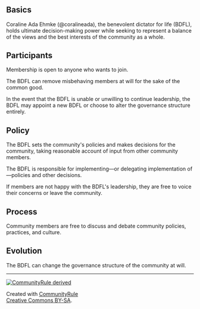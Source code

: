 #

## Basics

Coraline Ada Ehmke (@coralineada), the benevolent dictator for life (BDFL), holds ultimate decision-making power while seeking to represent a balance of the views and the best interests of the community as a whole.

## Participants

Membership is open to anyone who wants to join.

The BDFL can remove misbehaving members at will for the sake of the common good.

In the event that the BDFL is unable or unwilling to continue leadership, the BDFL may appoint a new BDFL or choose to alter the governance structure entirely.

## Policy

The BDFL sets the community's policies and makes decisions for the community, taking reasonable account of input from other community members.

The BDFL is responsible for implementing—or delegating implementation of—policies and other decisions.

If members are not happy with the BDFL's leadership, they are free to voice their concerns or leave the community.

## Process

Community members are free to discuss and debate community policies, practices, and culture.

## Evolution

The BDFL can change the governance structure of the community at will.


---

[![CommunityRule derived](https://communityrule.info/assets/CommunityRule-derived-000000.svg)](http://communityrule.info)

Created with [CommunityRule](http://communityrule.info)   
[Creative Commons BY-SA](http://creativecommons.org/licenses/by-sa/4.0/).
